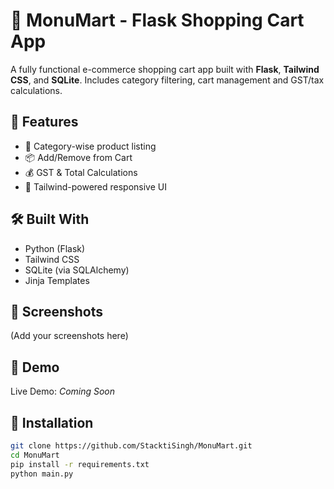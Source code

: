 # 🛒 MonuMart - Flask Shopping Cart App

A fully functional e-commerce shopping cart app built with **Flask**, **Tailwind CSS**, and **SQLite**. Includes category filtering, cart management and GST/tax calculations.

## 🚀 Features

- 🧠 Category-wise product listing
- 📦 Add/Remove from Cart
- 💰 GST & Total Calculations
- 🎨 Tailwind-powered responsive UI

## 🛠️ Built With

- Python (Flask)
- Tailwind CSS
- SQLite (via SQLAlchemy)
- Jinja Templates

## 📸 Screenshots

(Add your screenshots here)

## 🔗 Demo

Live Demo: *Coming Soon*

## 📁 Installation

```bash
git clone https://github.com/StacktiSingh/MonuMart.git 
cd MonuMart
pip install -r requirements.txt
python main.py
